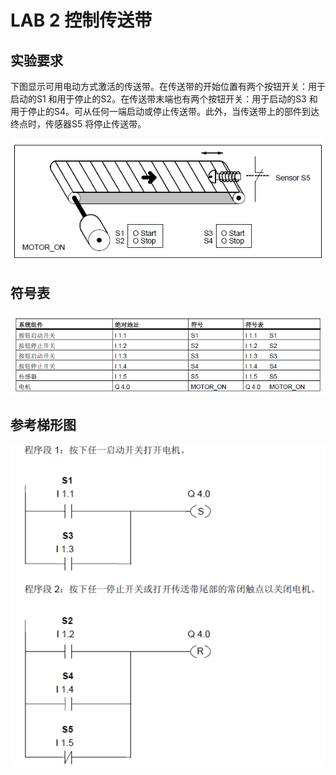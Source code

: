 # LAB 2  控制传送带

## 实验要求
下图显示可用电动方式激活的传送带。在传送带的开始位置有两个按钮开关：用于启动的S1 和用于停止的S2。在传送带末端也有两个按钮开关：用于启动的S3 和用于停止的S4。可从任何一端启动或停止传送带。此外，当传送带上的部件到达终点时，传感器S5 将停止传送带。

![LAB2](image/lab2-1.png)

## 符号表
![符号表](image/lab2-2.png)

## 参考梯形图
![参考梯形图](image/lab2-3.png)